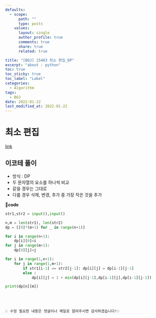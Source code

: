 ```yaml
---
defaults:
  - scope:
      path: ""
      type: posts
    values:
      layout: single
      author_profile: true
      comments: true
      share: true
      related: true

title: "[BOJ] 15483 최소 편집_DP"
excerpt: "about : python"
toc: true
toc_sticky: true
toc_label: "Label"
categories:
  - Algorithm
tags:
  - BOJ
date: 2022-01-22
last_modified_at: 2022-01-22
---
```


# 최소 편집

[link](https://www.acmicpc.net/problem/15483)

## 이코테 풀이

- 방식 : DP
- 두 문자열의 요소를 하나씩 비교
- 같을 경우는 그대로
- 다를 경우 삭제, 변경, 추가 중 가장 작은 것을 추가


**📰code**
```python
str1,str2 = input(),input()

n,m = len(str1), len(str2)
dp = [[0]*(m+1) for _ in range(n+1)]

for i in range(n+1):
    dp[i][0]=i
for j in range(m+1):
    dp[0][j]=j

for i in range(1,n+1):
    for j in range(1,m+1):
        if str1[i-1] == str2[j-1]: dp[i][j] = dp[i-1][j-1]
        else : 
            dp[i][j] = 1 + min(dp[i][j-1],dp[i-1][j],dp[i-1][j-1])

print(dp[n][m])

```
<br><br>

```
💡 수정 필요한 내용은 댓글이나 메일로 알려주시면 감사하겠습니다!💡 
```
